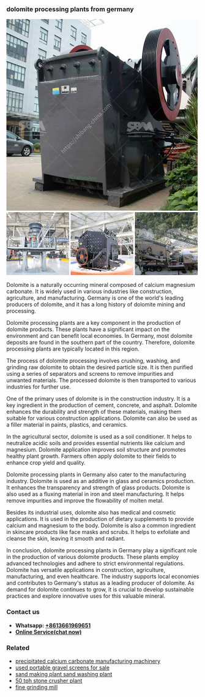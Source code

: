 <h3>dolomite processing plants from germany</h3><img src='1708499483.jpg' alt=''><p>Dolomite is a naturally occurring mineral composed of calcium magnesium carbonate. It is widely used in various industries like construction, agriculture, and manufacturing. Germany is one of the world's leading producers of dolomite, and it has a long history of dolomite mining and processing.</p><p>Dolomite processing plants are a key component in the production of dolomite products. These plants have a significant impact on the environment and can benefit local economies. In Germany, most dolomite deposits are found in the southern part of the country. Therefore, dolomite processing plants are typically located in this region.</p><p>The process of dolomite processing involves crushing, washing, and grinding raw dolomite to obtain the desired particle size. It is then purified using a series of separators and screens to remove impurities and unwanted materials. The processed dolomite is then transported to various industries for further use.</p><p>One of the primary uses of dolomite is in the construction industry. It is a key ingredient in the production of cement, concrete, and asphalt. Dolomite enhances the durability and strength of these materials, making them suitable for various construction applications. Dolomite can also be used as a filler material in paints, plastics, and ceramics.</p><p>In the agricultural sector, dolomite is used as a soil conditioner. It helps to neutralize acidic soils and provides essential nutrients like calcium and magnesium. Dolomite application improves soil structure and promotes healthy plant growth. Farmers often apply dolomite to their fields to enhance crop yield and quality.</p><p>Dolomite processing plants in Germany also cater to the manufacturing industry. Dolomite is used as an additive in glass and ceramics production. It enhances the transparency and strength of glass products. Dolomite is also used as a fluxing material in iron and steel manufacturing. It helps remove impurities and improve the flowability of molten metal.</p><p>Besides its industrial uses, dolomite also has medical and cosmetic applications. It is used in the production of dietary supplements to provide calcium and magnesium to the body. Dolomite is also a common ingredient in skincare products like face masks and scrubs. It helps to exfoliate and cleanse the skin, leaving it smooth and radiant.</p><p>In conclusion, dolomite processing plants in Germany play a significant role in the production of various dolomite products. These plants employ advanced technologies and adhere to strict environmental regulations. Dolomite has versatile applications in construction, agriculture, manufacturing, and even healthcare. The industry supports local economies and contributes to Germany's status as a leading producer of dolomite. As demand for dolomite continues to grow, it is crucial to develop sustainable practices and explore innovative uses for this valuable mineral.</p><h3>Contact us</h3><ul><li><strong>Whatsapp:&nbsp;<a href="https://wa.me/8613661969651">+8613661969651</a></strong></li><li><a href="https://swt.shibang-china.com/?git&amp;zhl&amp;dolomite processing plants from germany"><strong>Online Service(chat now)</strong></a></li></ul><h3>Related</h3><ul><li><a href='precipitated calcium carbonate manufacturing machinery.md'>precipitated calcium carbonate manufacturing machinery</a></li><li><a href='used portable gravel screens for sale.md'>used portable gravel screens for sale</a></li><li><a href='sand making plant sand washing plant.md'>sand making plant sand washing plant</a></li><li><a href='50 tph stone crusher plant.md'>50 tph stone crusher plant</a></li><li><a href='fine grinding mill.md'>fine grinding mill</a></li></ul>